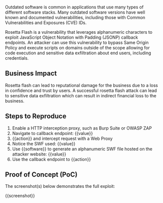 Outdated software is common in applications that use many types of different software stacks. Many outdated software versions have well known and documented vulnerabilities, including those with Common Vulnerabilities and Exposures (CVE) IDs.

Rosetta Flash is a vulnerability that leverages alphanumeric characters to exploit JavaScript Object Notation with Padding (JSONP) callback endpoints. An attacker can use this vulnerability to bypass Same Origin Policy and execute scripts on domains outside of the scope allowing for code execution and sensitive data exfiltration about end users, including credentials.

## Business Impact

Rosetta flash can lead to reputational damage for the business due to a loss in confidence and trust by users. A successful rosetta flash attack can lead to sensitive data exfiltration which can result in indirect financial loss to the business.

## Steps to Reproduce

1. Enable a HTTP interception proxy, such as Burp Suite or OWASP ZAP
1. Navigate to callback endpoint: {{value}}
1. {{action}} and intercept request with a Web Proxy
1. Notice the SWF used: {{value}}
1. Use {{software}} to generate an alphanumeric SWF file hosted on the attacker website: {{value}}
1. Use the callback endpoint to {{action}}

## Proof of Concept (PoC)

The screenshot(s) below demonstrates the full exploit:

{{screenshot}}
